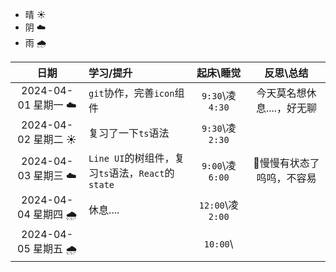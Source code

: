 - 晴 ☀️
- 阴 ☁️
- 雨 🌧️

|        日期         | 学习/提升                                         |    起床\睡觉     |         反思\总结          |
| :-----------------: | :------------------------------------------------ | :--------------: | :------------------------: |
| 2024-04-01 星期一 ☁️ | `git`协作，完善`icon`组件                         | `9:30`\凌`4:30`  | 今天莫名想休息....，好无聊 |
| 2024-04-02 星期二 ☀️ | 复习了一下`ts`语法                                | `9:30`\凌`2:30`  |                            |
| 2024-04-03 星期三 ☁️ | `Line UI`的树组件，复习`ts`语法，`React`的`state` | `9:00`\凌`6:00`  | 🎈慢慢有状态了呜呜，不容易  |
| 2024-04-04 星期四 🌧️ | 休息....                                          | `12:00`\凌`2:00` |                            |
| 2024-04-05 星期五 🌧️ |                                                   |     `10:00`\     |                            |